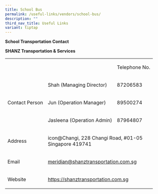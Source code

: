 ```yaml
---
title: School Bus
permalink: /useful-links/vendors/school-bus/
description: ""
third_nav_title: Useful Links
variant: tiptap
---
```

<p><strong>School Transportation Contact</strong>
</p>
<p><strong>SHANZ Transportation &amp; Services</strong>
</p>
<table style="minWidth: 75px">
<colgroup>
<col>
<col>
<col>
</colgroup>
<tbody>
<tr>
<td rowspan="1" colspan="1">
<p></p>
</td>
<td rowspan="1" colspan="1">
<p></p>
</td>
<td rowspan="1" colspan="1">
<p>Telephone No.</p>
</td>
</tr>
<tr>
<td rowspan="3" colspan="1">
<p>Contact Person</p>
</td>
<td rowspan="1" colspan="1">
<p>Shah (Managing Director)</p>
</td>
<td rowspan="1" colspan="1">
<p>87206583</p>
</td>
</tr>
<tr>
<td rowspan="1" colspan="1">
<p>Jun (Operation Manager)</p>
</td>
<td rowspan="1" colspan="1">
<p>89500274</p>
</td>
</tr>
<tr>
<td rowspan="1" colspan="1">
<p>Jasleena (Operation Admin)</p>
</td>
<td rowspan="1" colspan="1">
<p>87964807</p>
</td>
</tr>
<tr>
<td rowspan="1" colspan="1">
<p>Address</p>
</td>
<td rowspan="1" colspan="2">
<p>icon@Changi, 228 Changi Road, #01-05
<br>Singapore 419741</p>
</td>
</tr>
<tr>
<td rowspan="1" colspan="1">
<p>Email</p>
</td>
<td rowspan="1" colspan="2">
<p><a href="meridian@shanztransportation.com.sg" rel="noopener noreferrer nofollow" target="_blank">meridian@shanztransportation.com.sg</a>
</p>
</td>
</tr>
<tr>
<td rowspan="1" colspan="1">
<p>Website</p>
</td>
<td rowspan="1" colspan="2">
<p><a href="https://shanztransportation.com.sg" rel="noopener noreferrer nofollow" target="_blank">https://shanztransportation.com.sg</a>
</p>
</td>
</tr>
</tbody>
</table>
<p></p>